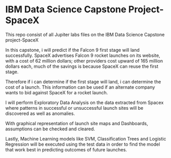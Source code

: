 # IBM Data Science Capstone Project-SpaceX
This repo consist of all Jupiter labs files on the IBM Data Science Capstone project-SpaceX

In this capstone, i will predict if the Falcon 9 first stage will land successfully. SpaceX advertises Falcon 9 rocket launches on its website, with a cost of 62 million dollars; other providers cost upward of 165 million dollars each, much of the savings is because SpaceX can reuse the first stage. 

Therefore if i can determine if the first stage will land, i can determine the cost of a launch. This information can be used if an alternate company wants to bid against SpaceX for a rocket launch. 

I will perform Exploratory Data Analysis on the data extracted from Spacex  where patterns in successful or unsuccessful launch sites will be discovered as well as anomalies. 

With graphical representation of launch site maps and Dashboards, assumptions can be checked and cleared.

Lastly, Machine Learning models like SVM, Classification Trees and Logistic Regression will be executed using the test data in order to find the model that work best in predicting outcomes of future  launches.

